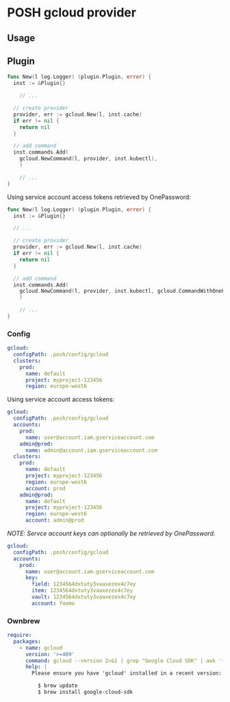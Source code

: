 # POSH gcloud provider

## Usage

## Plugin

```go
func New(l log.Logger) (plugin.Plugin, error) {
  inst := &Plugin{}

	// ...

  // create provider
  provider, err := gcloud.New(l, inst.cache)
  if err != nil {
    return nil
  }

  // add command
  inst.commands.Add(
    gcloud.NewCommand(l, provider, inst.kubectl),
	)

	// ...
}
```

Using service account access tokens retrieved by OnePassword:

```go
func New(l log.Logger) (plugin.Plugin, error) {
  inst := &Plugin{}

  // ...

  // create provider
  provider, err := gcloud.New(l, inst.cache)
  if err != nil {
    return nil
  }

  // add command
  inst.commands.Add(
    gcloud.NewCommand(l, provider, inst.kubectl, gcloud.CommandWithOnePassword(inst.op)),
	)

	// ...
}
```

### Config

```yaml
gcloud:
  configPath: .posh/config/gcloud
  clusters:
    prod:
      name: default
      project: myproject-123456
      region: europe-west6
```

Using service account access tokens:

```yaml
gcloud:
  configPath: .posh/config/gcloud
  accounts:
    prod:
      name: user@account.iam.gserviceaccount.com
    admin@prod:
      name: admin@account.iam.gserviceaccount.com
  clusters:
    prod:
      name: default
      project: myproject-123456
      region: europe-west6
      account: prod
    admin@prod:
      name: default
      project: myproject-123456
      region: europe-west6
      account: admin@prod
```

*NOTE: Servce account keys can optionally be retrieved by OnePassword.*

```yaml
gcloud:
  configPath: .posh/config/gcloud
  accounts:
    prod:
      name: user@account.iam.gserviceaccount.com
      key:
        field: 1234564dxtuty3vaaxezex4c7ey
        item: 1234564dxtuty3vaaxezex4c7ey
        vault: 1234564dxtuty3vaaxezex4c7ey
        account: foomo
```

### Ownbrew

```yaml
require:
  packages:
    - name: gcloud
      version: '>=409'
      command: gcloud --version 2>&1 | grep "Google Cloud SDK" | awk '{print $4}'
      help: |
        Please ensure you have 'gcloud' installed in a recent version: %s!

          $ brew update
          $ brew install google-cloud-sdk
```
